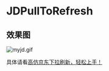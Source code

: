 # JDPullToRefresh


## 效果图


![myjd.gif](http://upload-images.jianshu.io/upload_images/2120898-cbc3858b0af27e72.gif?imageMogr2/auto-orient/strip)



具体请看[高仿京东下拉刷新，轻松上手！]()